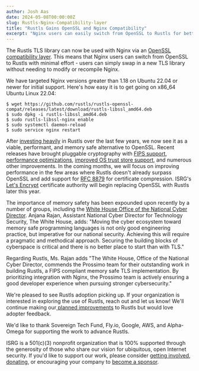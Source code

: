 ```yaml
---
author: Josh Aas
date: 2024-05-08T00:00:00Z
slug: Rustls-Nginx-Compatibility-layer
title: "Rustls Gains OpenSSL and Nginx Compatibility"
excerpt: "Nginx users can easily switch from OpenSSL to Rustls for better security."
---
```


The Rustls TLS library can now be used with Nginx via an [OpenSSL compatibility layer](https://github.com/rustls/rustls-openssl-compat). This means that Nginx users can switch from OpenSSL to Rustls with minimal effort - users can simply swap in a new TLS library without needing to modify or recompile Nginx.

We have targeted Nginx versions greater than 1.18 on Ubuntu 22.04 or newer for initial support. Here's how easy it is to get going on x86_64 Ubuntu Linux 22.04:

```
$ wget https://github.com/rustls/rustls-openssl-compat/releases/latest/download/rustls-libssl_amd64.deb
$ sudo dpkg -i rustls-libssl_amd64.deb
$ sudo rustls-libssl-nginx enable
$ sudo systemctl daemon-reload
$ sudo service nginx restart
```


After [investing heavily](https://www.memorysafety.org/initiative/rustls/) in Rustls over the last few years, we now see it as a viable, performant, and memory safe alternative to OpenSSL. Recent releases have brought pluggable cryptography with [FIPS support](https://www.memorysafety.org/blog/rustls-with-aws-crypto-back-end-and-fips/), [performance optimizations](https://www.memorysafety.org/blog/rustls-performance/), [improved OS trust store support](https://www.memorysafety.org/blog/pq-key-exchange/), and numerous other improvements. In the coming months, we will focus on improving performance in the few areas where Rustls doesn't already surpass OpenSSL and add  support for [RFC 8879](https://datatracker.ietf.org/doc/html/rfc8879.html) for certificate compression. ISRG's [Let's Encrypt](https://letsencrypt.org/) certificate authority will begin replacing OpenSSL with Rustls later this year.

The importance of memory safety has been expounded upon recently by a number of groups, including the [White House Office of the National Cyber Director](https://www.whitehouse.gov/oncd/briefing-room/2024/02/26/press-release-technical-report/). Anjana Rajan, Assistant National Cyber Director for Technology Security, The White House, adds: "Moving the cyber ecosystem toward memory safe programming languages is not only good engineering practice, but imperative for our national security. Achieving this will require a pragmatic and methodical approach. Securing the building blocks of cyberspace is critical and there is no better place to start than with TLS."

Regarding Rustls, Ms. Rajan adds "The White House, Office of the National Cyber Director, commends the Prossimo team for their outstanding work in building Rustls, a FIPS compliant memory safe TLS implementation. By prioritizing integration with Nginx, the Prossimo team is actively ensuring a good developer experience when pursuing stronger cybersecurity."

We're pleased to see Rustls adoption picking up. If your organization is interested in exploring the use of Rustls, reach out and let us know! We'll continue making our[  planned improvements](https://github.com/rustls/rustls/blob/main/ROADMAP.md) to Rustls but would love adopter feedback.

We'd like to thank Sovereign Tech Fund, Fly.io, Google, AWS, and Alpha-Omega for supporting the work to advance Rustls.

ISRG is a 501(c)(3) nonprofit organization that is 100% supported through the generosity of those who share our vision for ubiquitous, open Internet security. If you'd like to support our work, please consider [getting involved](https://www.abetterinternet.org/getinvolved/), [donating](https://www.abetterinternet.org/donate/), or encouraging your company to [become a sponsor](https://www.abetterinternet.org/sponsor/).